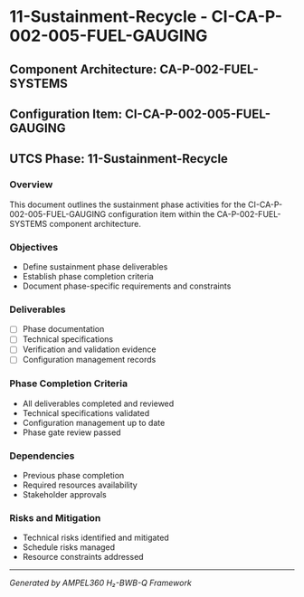 # 11-Sustainment-Recycle - CI-CA-P-002-005-FUEL-GAUGING

## Component Architecture: CA-P-002-FUEL-SYSTEMS
## Configuration Item: CI-CA-P-002-005-FUEL-GAUGING
## UTCS Phase: 11-Sustainment-Recycle

### Overview
This document outlines the sustainment phase activities for the CI-CA-P-002-005-FUEL-GAUGING configuration item within the CA-P-002-FUEL-SYSTEMS component architecture.

### Objectives
- Define sustainment phase deliverables
- Establish phase completion criteria
- Document phase-specific requirements and constraints

### Deliverables
- [ ] Phase documentation
- [ ] Technical specifications
- [ ] Verification and validation evidence
- [ ] Configuration management records

### Phase Completion Criteria
- All deliverables completed and reviewed
- Technical specifications validated
- Configuration management up to date
- Phase gate review passed

### Dependencies
- Previous phase completion
- Required resources availability
- Stakeholder approvals

### Risks and Mitigation
- Technical risks identified and mitigated
- Schedule risks managed
- Resource constraints addressed

---
*Generated by AMPEL360 H₂-BWB-Q Framework*
